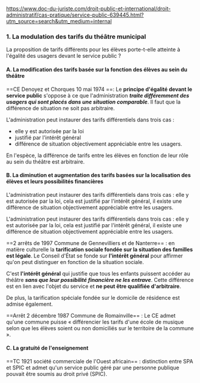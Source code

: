 https://www.doc-du-juriste.com/droit-public-et-international/droit-administratif/cas-pratique/service-public-639445.html?utm_source=search&utm_medium=internal

### 1. La modulation des tarifs du théâtre municipal

La proposition de tarifs différents pour les élèves porte-t-elle atteinte à l'égalité des usagers devant le service public ?

#### A. La modification des tarifs basée sur la fonction des élèves au sein du théâtre

==CE Denoyez et Chorques 10 mai 1974 ==: Le **principe d'égalité devant le service public** s'oppose à ce que l'administration ***traite différemment des usagers qui sont placés dans une situation comparable***. Il faut que la différence de situation ne soit pas arbitraire.

L'administration peut instaurer des tarifs différentiels dans trois cas :
- ﻿elle y est autorisée par la loi
- ﻿justifié par l'intérêt général
- ﻿différence de situation objectivement appréciable entre les usagers.

En l'espèce, la différence de tarifs entre les élèves en fonction de leur rôle au sein du théâtre est arbitraire.

#### B. La diminution et augmentation des tarifs basées sur la localisation des élèves et leurs possibilités financières

L'administration peut instaurer des tarifs différentiels dans trois cas : elle y est autorisée par la loi, cela est justifié par l'intérêt général, il existe une différence de situation objectivement appréciable entre les usagers.

L'administration peut instaurer des tarifs différentiels dans trois cas : elle y est autorisée par la loi, cela est justifié par l'intérêt général, il existe une différence de situation objectivement appréciable entre les usagers.

==2 arrêts de 1997 Commune de Gennevilliers et de Nanterre== : en matière culturelle la **tarification sociale fondée sur la situation des familles est légale**. Le Conseil d'État se fonde sur **l'intérêt général** pour affirmer qu'on peut distinguer en fonction de la situation sociale.

C'est **l'intérêt général** qui justifie que tous les enfants puissent accéder au théâtre ***sans que leur possibilité financière ne les entrave***. Cette différence est en lien avec l'objet du service et **ne peut être qualifiée d'arbitraire**.

De plus, la tarification spéciale fondée sur le domicile de résidence est admise également.

==Arrêt 2 décembre 1987 Commune de Romainville== : Le CE admet qu'une commune puisse « différencier les tarifs d'une école de musique selon que les élèves soient ou non domiciliés sur le territoire de la commune ».

#### C. La gratuité de l'enseignement

==TC 1921 société commerciale de l'Ouest africain== : distinction entre SPA et SPIC et admet qu'un service public géré par une personne publique pouvait être soumis au droit privé (SPIC).
